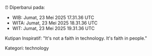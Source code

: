 ⏰ Diperbarui pada:
- WIB: Jumat, 23 Mei 2025 17.31.36 UTC
- WITA: Jumat, 23 Mei 2025 18.31.36 UTC
- WIT: Jumat, 23 Mei 2025 19.31.36 UTC

Kutipan Inspiratif:
"It's not a faith in technology. It's faith in people."


Kategori: technology

